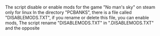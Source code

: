 The script disable or enable mods for the game "No man's sky" on steam only for linux
In the directory "PCBANKS", there is a file called "DISABLEMODS.TXT", if you rename or delete this file, you can enable mods,
The script rename "DISABLEMODS.TXT" in ".DISABLEMODS.TXT" and the opposite
